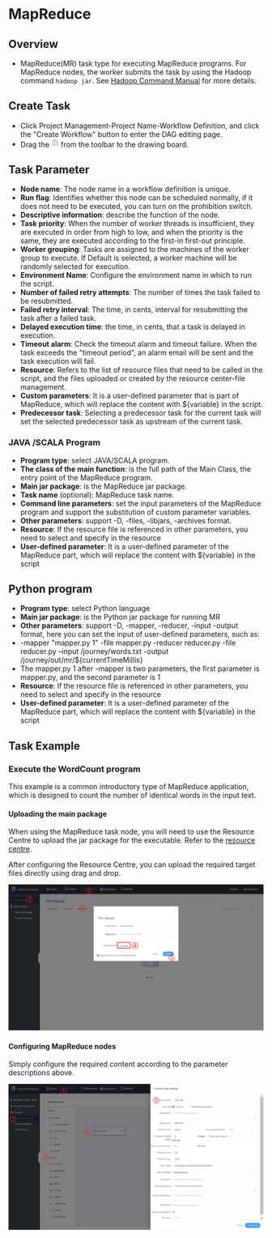 # MapReduce

## Overview

- MapReduce(MR) task type for executing MapReduce programs. For MapReduce nodes, the worker submits the task by using the Hadoop command `hadoop jar`. See [Hadoop Command Manual](https://hadoop.apache.org/docs/r3.2.4/hadoop-project-dist/hadoop-common/CommandsManual.html#jar) for more details.

## Create Task

- Click Project Management-Project Name-Workflow Definition, and click the "Create Workflow" button to enter the DAG editing page.
- Drag the <img src="/img/tasks/icons/mr.png" width="15"/> from the toolbar to the drawing board.
## Task Parameter

-    **Node name**: The node name in a workflow definition is unique.
-    **Run flag**: Identifies whether this node can be scheduled normally, if it does not need to be executed, you can turn on the prohibition switch.
-    **Descriptive information**: describe the function of the node.
-    **Task priority**: When the number of worker threads is insufficient, they are executed in order from high to low, and when the priority is the same, they are executed according to the first-in first-out principle.
-    **Worker grouping**: Tasks are assigned to the machines of the worker group to execute. If Default is selected, a worker machine will be randomly selected for execution.
-    **Environment Name**: Configure the environment name in which to run the script.
-    **Number of failed retry attempts**: The number of times the task failed to be resubmitted.
-    **Failed retry interval**: The time, in cents, interval for resubmitting the task after a failed task.
-    **Delayed execution time**: the time, in cents, that a task is delayed in execution.
-    **Timeout alarm**: Check the timeout alarm and timeout failure. When the task exceeds the "timeout period", an alarm email will be sent and the task execution will fail.
-    **Resource**: Refers to the list of resource files that need to be called in the script, and the files uploaded or created by the resource center-file management.
-    **Custom parameters**: It is a user-defined parameter that is part of MapReduce, which will replace the content with ${variable} in the script.
-    **Predecessor task**: Selecting a predecessor task for the current task will set the selected predecessor task as upstream of the current task.

### JAVA /SCALA Program

- **Program type**: select JAVA/SCALA program.
- **The class of the main function**: is the full path of the Main Class, the entry point of the MapReduce program.
- **Main jar package**: is the MapReduce jar package.
- **Task name** (optional): MapReduce task name.
- **Command line parameters**: set the input parameters of the MapReduce program and support the substitution of custom parameter variables.
- **Other parameters**: support -D, -files, -libjars, -archives format.
- **Resource**: If the resource file is referenced in other parameters, you need to select and specify in the resource
- **User-defined parameter**: It is a user-defined parameter of the MapReduce part, which will replace the content with \${variable} in the script

## Python program

- **Program type**: select Python language
- **Main jar package**: is the Python jar package for running MR
- **Other parameters**: support -D, -mapper, -reducer, -input -output format, here you can set the input of user-defined parameters, such as:
- -mapper "mapper.py 1" -file mapper.py -reducer reducer.py -file reducer.py –input /journey/words.txt -output /journey/out/mr/\${currentTimeMillis}
- The mapper.py 1 after -mapper is two parameters, the first parameter is mapper.py, and the second parameter is 1
- **Resource**: If the resource file is referenced in other parameters, you need to select and specify in the resource
- **User-defined parameter**: It is a user-defined parameter of the MapReduce part, which will replace the content with \${variable} in the script

## Task Example

### Execute the WordCount program

This example is a common introductory type of MapReduce application, which is designed to count the number of identical words in the input text.

#### Uploading the main package

When using the MapReduce task node, you will need to use the Resource Centre to upload the jar package for the executable. Refer to the [resource centre](../resource.md).

After configuring the Resource Centre, you can upload the required target files directly using drag and drop.

![resource_upload](/img/tasks/demo/resource_upload.png)

#### Configuring MapReduce nodes

Simply configure the required content according to the parameter descriptions above.

![demo-mr-simple](/img/tasks/demo/mr.png)
